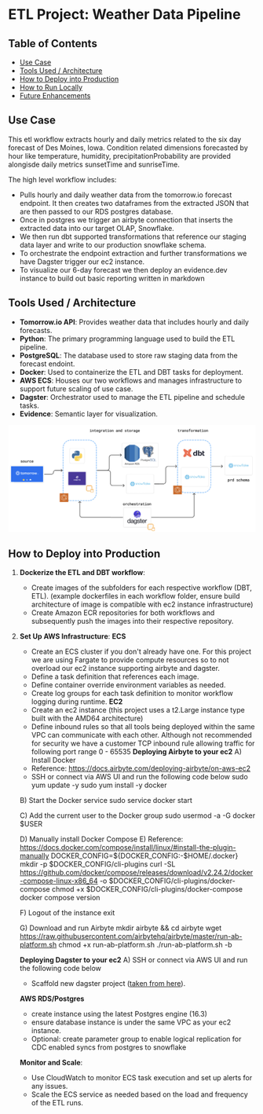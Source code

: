 # ETL Project: Weather Data Pipeline

## Table of Contents
- [Use Case](#use-case)
- [Tools Used / Architecture](#tools-used--architecture)
- [How to Deploy into Production](#how-to-deploy-into-production)
- [How to Run Locally](#how-to-run-locally)
- [Future Enhancements](#future-enhancements)

## Use Case
This etl workflow extracts hourly and daily metrics related to the six day forecast of Des Moines, Iowa. Condition related dimensions forecasted by hour like temperature, humidity, precipitationProbability are provided alongisde daily metrics sunsetTime and sunriseTime.

The high level workflow includes:
- Pulls hourly and daily weather data from the tomorrow.io forecast endpoint. It then creates two dataframes from the extracted JSON that are then passed to our RDS postgres database.
- Once in postgres we trigger an airbyte connection that inserts the extracted data into our target OLAP, Snowflake.
- We then run dbt supported transformations that reference our staging data layer and write to our production snowflake schema.
- To orchestrate the endpoint extraction and further transformations we have Dagster trigger our ec2 instance.
- To visualize our 6-day forecast we then deploy an evidence.dev instance to build out basic reporting written in markdown

## Tools Used / Architecture
- **Tomorrow.io API**: Provides weather data that includes hourly and daily forecasts.
- **Python**: The primary programming language used to build the ETL pipeline.
- **PostgreSQL**: The database used to store raw staging data from the forecast endoint.
- **Docker**: Used to containerize the ETL and DBT tasks for deployment.
- **AWS ECS**: Houses our two workflows and manages infrastructure to support future scaling of use case.
- **Dagster**: Orchestrator used to manage the ETL pipeline and schedule tasks.
- **Evidence**: Semantic layer for visualization.

![Pipeline Architecture](pipelineArchitecture.png)

## How to Deploy into Production
1. **Dockerize the ETL and DBT workflow**:
   - Create images of the subfolders for each respective workflow (DBT, ETL). (example dockerfiles in each workflow folder, ensure build architecture of image is compatible with ec2 instance infrastructure)
   - Create Amazon ECR repositories for both workflows and subsequently push the images into their respective repository.
  
3. **Set Up AWS Infrastructure**:
   **ECS** 
   - Create an ECS cluster if you don't already have one. For this project we are using Fargate to provide compute resources so to not overload our ec2 instance supporting airbyte and dagster.
   - Define a task definition that references each image.
   - Define container override environment variables as needed.
   - Create log groups for each task definition to monitor workflow logging during runtime.
   **EC2**
   - Create an ec2 instance (this project uses a t2.Large instance type built with the AMD64 architecture)
   - Define inbound rules so that all tools being deployed within the same VPC can communicate with each other. Although not recommended for security we have a customer TCP inbound rule allowing traffic for following port range 0 - 65535
   **Deploying Airbyte to your ec2**
   A) Install Docker
   - Reference: https://docs.airbyte.com/deploying-airbyte/on-aws-ec2
   - SSH or connect via AWS UI and run the following code below
   sudo yum update -y
   sudo yum install -y docker

   B) Start the Docker service
   sudo service docker start

   C) Add the current user to the Docker group
   sudo usermod -a -G docker $USER

   D) Manually install Docker Compose
   E) Reference: https://docs.docker.com/compose/install/linux/#install-the-plugin-manually
   DOCKER_CONFIG=${DOCKER_CONFIG:-$HOME/.docker}
   mkdir -p $DOCKER_CONFIG/cli-plugins
   curl -SL https://github.com/docker/compose/releases/download/v2.24.2/docker-compose-linux-x86_64 -o $DOCKER_CONFIG/cli-plugins/docker-compose
   chmod +x $DOCKER_CONFIG/cli-plugins/docker-compose
   docker compose version

   F) Logout of the instance
   exit

   G) Download and run Airbyte
   mkdir airbyte && cd airbyte
   wget https://raw.githubusercontent.com/airbytehq/airbyte/master/run-ab-platform.sh
   chmod +x run-ab-platform.sh
   ./run-ab-platform.sh -b

   **Deploying Dagster to your ec2**
   A) SSH or connect via AWS UI and run the following code below
   - Scaffold new dagster project ([taken from here](https://docs.dagster.io/getting-started/create-new-project#step-1-bootstrap-a-new-project)).
   
   **AWS RDS/Postgres**
   - create instance using the latest Postgres engine (16.3)
   - ensure database instance is under the same VPC as your ec2 instance.
   - Optional: create parameter group to enable logical replication for CDC enabled syncs from postgres to snowflake
   
   **Monitor and Scale**:
   - Use CloudWatch to monitor ECS task execution and set up alerts for any issues.
   - Scale the ECS service as needed based on the load and frequency of the ETL runs.


